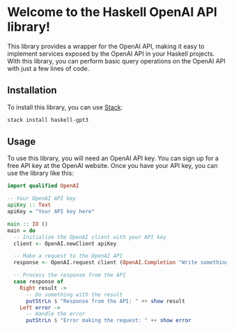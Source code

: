 # Welcome to the Haskell OpenAI API library!

This library provides a wrapper for the OpenAI API, making it easy to implement services exposed by the OpenAI API in your Haskell projects. With this library, you can perform basic query operations on the OpenAI API with just a few lines of code.

## Installation

To install this library, you can use [Stack](https://docs.haskellstack.org/en/stable/README/):

```bash
stack install haskell-gpt3
```

## Usage

To use this library, you will need an OpenAI API key. You can sign up for a free API key at the OpenAI website.
Once you have your API key, you can use the library like this:

```haskell
import qualified OpenAI

-- Your OpenAI API key
apiKey :: Text
apiKey = "Your API key here"

main :: IO ()
main = do
  -- Initialize the OpenAI client with your API key
  client <- OpenAI.newClient apiKey

  -- Make a request to the OpenAI API
  response <- OpenAI.request client (OpenAI.Completion "Write something here")

  -- Process the response from the API
  case response of
    Right result ->
      -- Do something with the result
      putStrLn $ "Response from the API: " ++ show result
    Left error ->
      -- Handle the error
      putStrLn $ "Error making the request: " ++ show error
```
